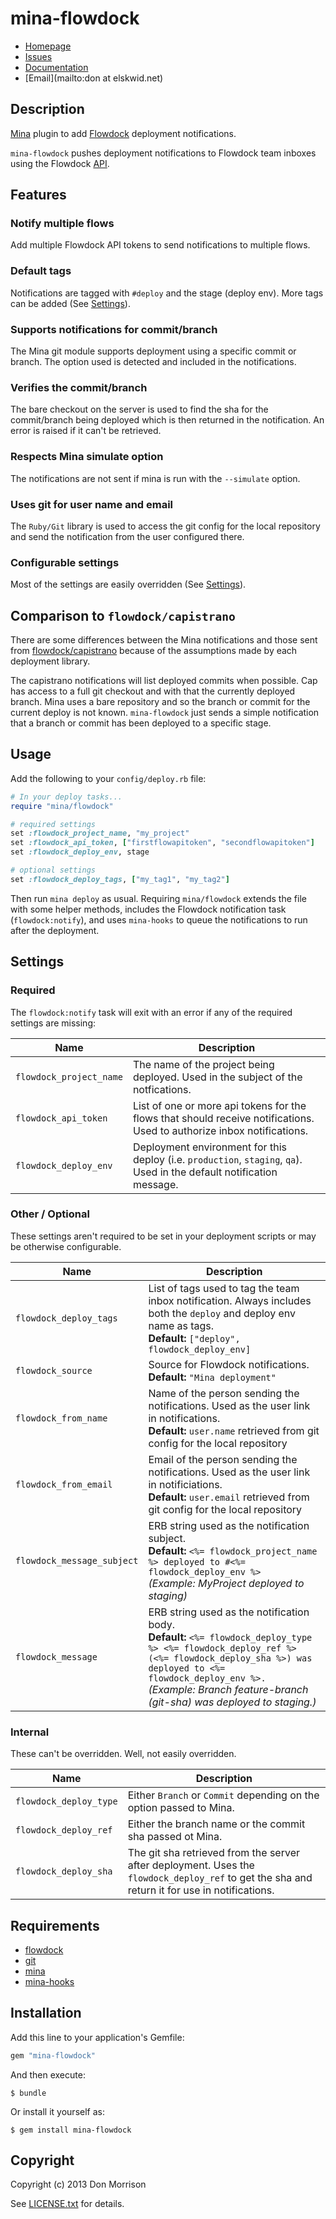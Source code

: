 # mina-flowdock

* [Homepage](https://github.com/elskwid/mina-flowdock#readme)
* [Issues](https://github.com/elskwid/mina-flowdock/issues)
* [Documentation](http://rubydoc.info/gems/mina-flowdock/frames)
* [Email](mailto:don at elskwid.net)

## Description

[Mina](http://nadarei.co/mina) plugin to add [Flowdock](http://flowdock.com) deployment notifications.

`mina-flowdock` pushes deployment notifications to Flowdock team inboxes using
the Flowdock [API](https://github.com/flowdock/flowdock-api/).

## Features

### Notify multiple flows

Add multiple Flowdock API tokens to send notifications to multiple flows.

### Default tags

Notifications are tagged with `#deploy` and the stage (deploy env). More
tags can be added (See [Settings](#settings)).

### Supports notifications for commit/branch

The Mina git module supports deployment using a specific commit or branch.
The option used is detected and included in the notifications.

### Verifies the commit/branch

The bare checkout on the server is used to find the sha for the commit/branch
being deployed which is then returned in the notification. An error is raised
if it can't be retrieved.

### Respects Mina simulate option

The notifications are not sent if mina is run with the `--simulate` option.

### Uses git for user name and email

The `Ruby/Git` library is used to access the git config for the local repository
and send the notification from the user configured there.

### Configurable settings

Most of the settings are easily overridden (See [Settings](#settings)).

## Comparison to `flowdock/capistrano`

There are some differences between the Mina notifications and those sent
from [flowdock/capistrano](https://github.com/flowdock/flowdock-api/blob/master/lib/flowdock/capistrano.rb)
because of the assumptions made by each deployment library.

The capistrano notifications will list deployed commits when possible. Cap
has access to a full git checkout and with that the currently deployed branch.
Mina uses a bare repository and so the branch or commit for the current
deploy is not known. `mina-flowdock` just sends a simple notification that a
branch or commit has been deployed to a specific stage.

## Usage

Add the following to your `config/deploy.rb` file:

```ruby
# In your deploy tasks...
require "mina/flowdock"

# required settings
set :flowdock_project_name, "my_project"
set :flowdock_api_token, ["firstflowapitoken", "secondflowapitoken"]
set :flowdock_deploy_env, stage

# optional settings
set :flowdock_deploy_tags, ["my_tag1", "my_tag2"]
```

Then run `mina deploy` as usual. Requiring `mina/flowdock` extends the
file with some helper methods, includes the Flowdock notification task
(`flowdock:notify`), and uses `mina-hooks` to queue the notifications to
run after the deployment.

## Settings

### Required

The `flowdock:notify` task will exit with an error if any of the required
settings are missing:

| Name               | Description                             |
| ------------------ | --------------------------------------- |
| `flowdock_project_name` | The name of the project being deployed. Used in the subject of the notfications.
| `flowdock_api_token`    | List of one or more api tokens for the flows that should receive notifications. Used to authorize inbox notifications.
| `flowdock_deploy_env`   | Deployment environment for this deploy (i.e. `production`, `staging`, `qa`). Used in the default notification message.


### Other / Optional

These settings aren't required to be set in your deployment scripts or may
be otherwise configurable.

| Name               | Description                             |
| ------------------ | --------------------------------------- |
| `flowdock_deploy_tags` | List of tags used to tag the team inbox notification. Always includes both the `deploy` and deploy env name as tags. <br> **Default:** `["deploy", flowdock_deploy_env]` |
| `flowdock_source`      | Source for Flowdock notifications. <br> **Default:** `"Mina deployment"` |
| `flowdock_from_name`   | Name of the person sending the notifications. Used as the user link in notifications. <br> **Default:** `user.name` retrieved from git config for the local repository |
| `flowdock_from_email`  | Email of the person sending the notifications. Used as the user link in notificiations. <br> **Default:** `user.email` retrieved from git config for the local repository |
| `flowdock_message_subject` | ERB string used as the notification subject. <br> **Default:** `<%= flowdock_project_name %> deployed to #<%= flowdock_deploy_env %>` <br> _(Example: MyProject deployed to staging)_ |
| `flowdock_message` | ERB string used as the notification body. <br> **Default:** `<%= flowdock_deploy_type %> <%= flowdock_deploy_ref %> (<%= flowdock_deploy_sha %>) was deployed to <%= flowdock_deploy_env %>.` <br> _(Example: Branch feature-branch (git-sha) was deployed to staging.)_ |


### Internal

These can't be overridden. Well, not easily overridden.

| Name               | Description                             |
| ------------------ | --------------------------------------- |
| `flowdock_deploy_type` | Either `Branch` or `Commit` depending on the option passed to Mina. |
| `flowdock_deploy_ref`  | Either the branch name or the commit sha passed ot Mina. |
| `flowdock_deploy_sha`  | The git sha retrieved from the server after deployment. Uses the `flowdock_deploy_ref` to get the sha and return it for use in notifications. |


## Requirements

  * [flowdock](https://github.com/flowdock/flowdock-api/)
  * [git](https://github.com/schacon/ruby-git)
  * [mina](https://github.com/nadarei/mina)
  * [mina-hooks](https://github.com/elskwid/mina-hooks)

## Installation

Add this line to your application's Gemfile:

```ruby
gem "mina-flowdock"
```

And then execute:

    $ bundle

Or install it yourself as:

    $ gem install mina-flowdock


## Copyright

Copyright (c) 2013 Don Morrison

See [LICENSE.txt](LICENSE.txt) for details.
